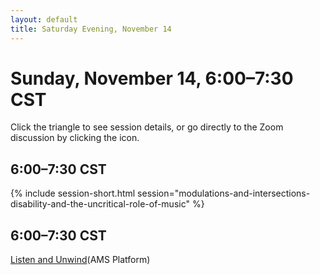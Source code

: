 ```yaml
---
layout: default
title: Saturday Evening, November 14
---
```


# Sunday, November 14, 6:00–7:30 CST

Click the triangle to see session details, or go directly to the Zoom discussion by clicking the <i class="fas fa-video"></i> icon.

## 6:00–7:30 CST
{% include session-short.html session="modulations-and-intersections-disability-and-the-uncritical-role-of-music" %}

## 6:00–7:30 CST
<p class="non-session"><a href="">Listen and Unwind</a><span class="room">(AMS Platform)</span>
</p>
